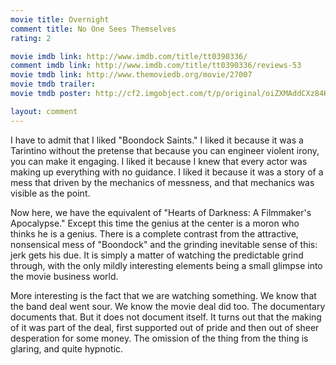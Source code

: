 ```yaml
---
movie title: Overnight
comment title: No One Sees Themselves
rating: 2

movie imdb link: http://www.imdb.com/title/tt0390336/
comment imdb link: http://www.imdb.com/title/tt0390336/reviews-53
movie tmdb link: http://www.themoviedb.org/movie/27007
movie tmdb trailer: 
movie tmdb poster: http://cf2.imgobject.com/t/p/original/oiZXMAddCXz84KWXbtkGNBkornD.jpg

layout: comment
---
```


I have to admit that I liked "Boondock Saints." I liked it because it was a Tarintino without the pretense that because you can engineer violent irony, you can make it engaging. I liked it because I knew that every actor was making up everything with no guidance. I liked it because it was a story of a mess that driven by the mechanics of messness, and that mechanics was visible as the point.

Now here, we have the equivalent of "Hearts of Darkness: A Filmmaker's Apocalypse." Except this time the genius at the center is a moron who thinks he is a genius. There is a complete contrast from the attractive, nonsensical mess of "Boondock" and the grinding inevitable sense of this: jerk gets his due. It is simply a matter of watching the predictable grind through, with the only mildly interesting elements being a small glimpse into the movie business world. 

More interesting is the fact that we are watching something. We know that the band deal went sour. We know the movie deal did too. The documentary documents that. But it does not document itself. It turns out that the making of it was part of the deal, first supported out of pride and then out of sheer desperation for some money. The omission of the thing from the thing is glaring, and quite hypnotic.